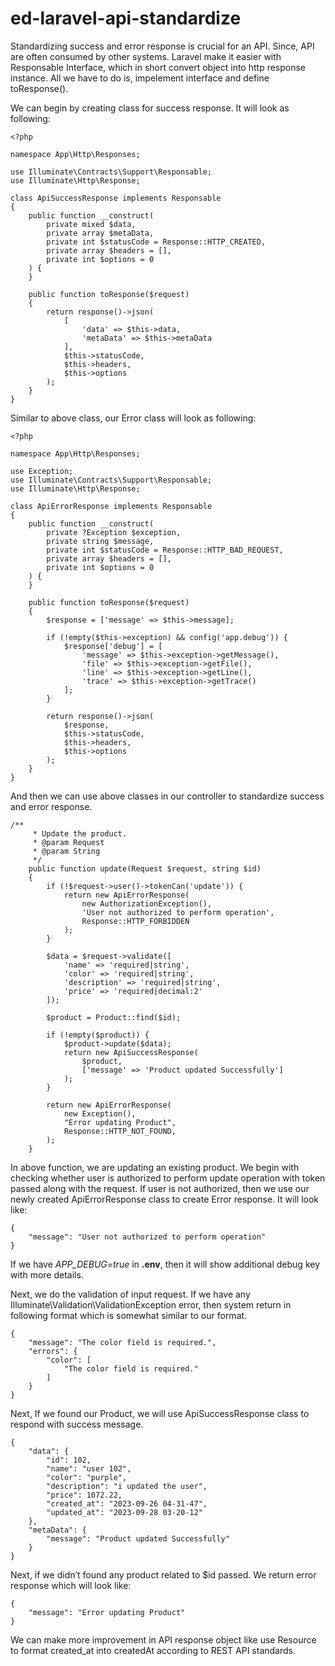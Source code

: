 # ed-laravel-api-standardize

Standardizing success and error response is crucial for an API. Since, API are often consumed by other systems. Laravel make it easier with Responsable Interface, which in short convert object into http response instance. All we have to do is, impelement interface and define toResponse().

We can begin by creating class for success response. It will look as following:

```
<?php

namespace App\Http\Responses;

use Illuminate\Contracts\Support\Responsable;
use Illuminate\Http\Response;

class ApiSuccessResponse implements Responsable
{
    public function __construct(
        private mixed $data,
        private array $metaData,
        private int $statusCode = Response::HTTP_CREATED,
        private array $headers = [],
        private int $options = 0
    ) {
    }

    public function toResponse($request)
    {
        return response()->json(
            [
                'data' => $this->data,
                'metaData' => $this->metaData
            ],
            $this->statusCode,
            $this->headers,
            $this->options
        );
    }
}
```

Similar to above class, our Error class will look as following:

```
<?php

namespace App\Http\Responses;

use Exception;
use Illuminate\Contracts\Support\Responsable;
use Illuminate\Http\Response;

class ApiErrorResponse implements Responsable
{
    public function __construct(
        private ?Exception $exception,
        private string $message,
        private int $statusCode = Response::HTTP_BAD_REQUEST,
        private array $headers = [],
        private int $options = 0
    ) {
    }

    public function toResponse($request)
    {
        $response = ['message' => $this->message];

        if (!empty($this->exception) && config('app.debug')) {
            $response['debug'] = [
                'message' => $this->exception->getMessage(),
                'file' => $this->exception->getFile(),
                'line' => $this->exception->getLine(),
                'trace' => $this->exception->getTrace()
            ];
        }

        return response()->json(
            $response,
            $this->statusCode,
            $this->headers,
            $this->options
        );
    }
}
```

And then we can use above classes in our controller to standardize success and error response.

```
/**
     * Update the product.
     * @param Request
     * @param String
     */
    public function update(Request $request, string $id)
    {
        if (!$request->user()->tokenCan('update')) {
            return new ApiErrorResponse(
                new AuthorizationException(),
                'User not authorized to perform operation',
                Response::HTTP_FORBIDDEN
            );
        }

        $data = $request->validate([
            'name' => 'required|string',
            'color' => 'required|string',
            'description' => 'required|string',
            'price' => 'required|decimal:2'
        ]);

        $product = Product::find($id);

        if (!empty($product)) {
            $product->update($data);
            return new ApiSuccessResponse(
                $product,
                ['message' => 'Product updated Successfully']
            );
        }

        return new ApiErrorResponse(
            new Exception(),
            "Error updating Product",
            Response::HTTP_NOT_FOUND,
        );
    }
```

In above function, we are updating an existing product. We begin with checking whether user is authorized to perform update operation with token passed along with the request. If user is not authorized, then we use our newly created ApiErrorResponse class to create Error response. It will look like:

```
{
    "message": "User not authorized to perform operation"
}
```

If we have _APP_DEBUG=true_ in **.env**, then it will show additional debug key with more details.

Next, we do the validation of input request. If we have any Illuminate\Validation\ValidationException error, then system return in following format which is somewhat similar to our format.

```
{
    "message": "The color field is required.",
    "errors": {
        "color": [
            "The color field is required."
        ]
    }
}
```

Next, If we found our Product, we will use ApiSuccessResponse class to respond with success message.

```
{
    "data": {
        "id": 102,
        "name": "user 102",
        "color": "purple",
        "description": "i updated the user",
        "price": 1072.22,
        "created_at": "2023-09-26 04-31-47",
        "updated_at": "2023-09-28 03-20-12"
    },
    "metaData": {
        "message": "Product updated Successfully"
    }
}
```

Next, if we didn’t found any product related to $id passed. We return error response which will look like:

```
{
    "message": "Error updating Product"
}
```

We can make more improvement in API response object like use Resource to format created_at into createdAt according to REST API standards.
